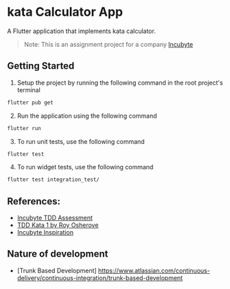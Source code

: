 # kata Calculator App
A Flutter application that implements kata calculator.

> Note: This is an assignment project for a company [Incubyte](https://www.incubyte.co/)

## Getting Started

1. Setup the project by running the following command in the root project's terminal
```bash
flutter pub get
```

2. Run the application using the following command
```bash
flutter run
```

3. To run unit tests, use the following command
```bash
flutter test
```

4. To run widget tests, use the following command
```bash
flutter test integration_test/
```
## References:

- [Incubyte TDD Assessment](https://blog.incubyte.co/blog/tdd-assessment/)
- [TDD Kata 1 by Roy Osherove](https://osherove.com/tdd-kata-1/)
- [Incubyte Inspiration](https://www.incubyte.co/inspiration)

## Nature of development

- [Trunk Based Development] https://www.atlassian.com/continuous-delivery/continuous-integration/trunk-based-development
